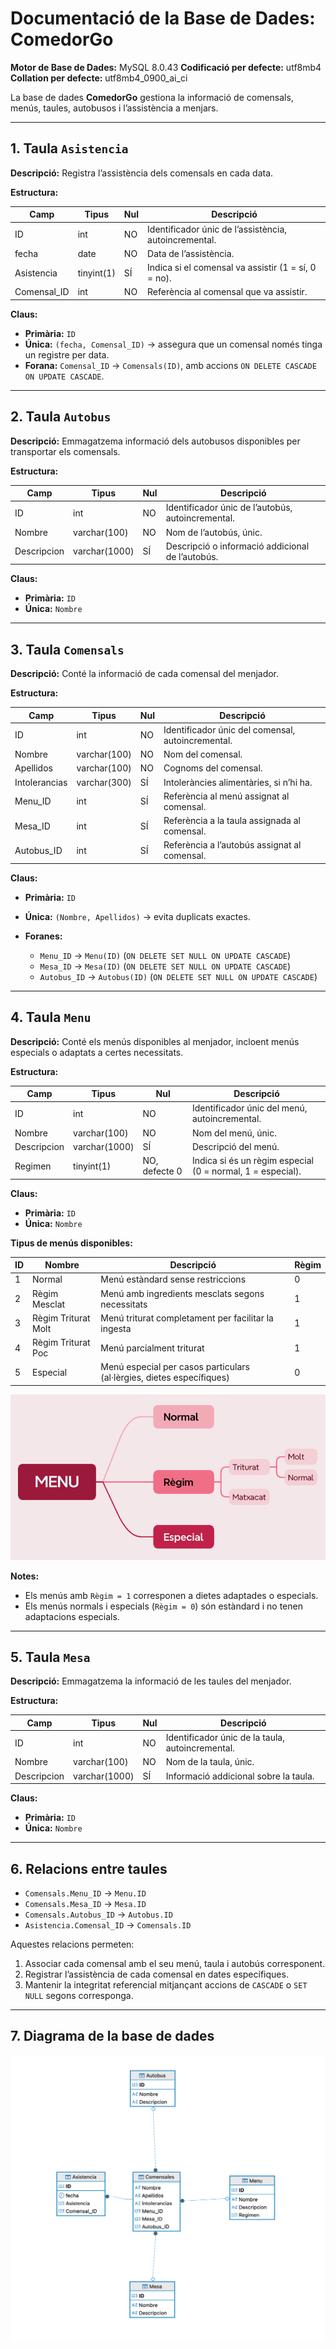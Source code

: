 # Documentació de la Base de Dades: ComedorGo

**Motor de Base de Dades:** MySQL 8.0.43
**Codificació per defecte:** utf8mb4
**Collation per defecte:** utf8mb4_0900_ai_ci

La base de dades **ComedorGo** gestiona la informació de comensals, menús, taules, autobusos i l’assistència a menjars.

---

## 1. Taula `Asistencia`

**Descripció:**
Registra l’assistència dels comensals en cada data.

**Estructura:**

| Camp        | Tipus      | Nul | Descripció                                            |
| ----------- | ---------- | --- | ----------------------------------------------------- |
| ID          | int        | NO  | Identificador únic de l’assistència, autoincremental. |
| fecha       | date       | NO  | Data de l’assistència.                                |
| Asistencia  | tinyint(1) | SÍ  | Indica si el comensal va assistir (1 = sí, 0 = no).   |
| Comensal_ID | int        | NO  | Referència al comensal que va assistir.               |

**Claus:**

* **Primària:** `ID`
* **Única:** `(fecha, Comensal_ID)` → assegura que un comensal només tinga un registre per data.
* **Forana:** `Comensal_ID` → `Comensals(ID)`, amb accions `ON DELETE CASCADE ON UPDATE CASCADE`.

---

## 2. Taula `Autobus`

**Descripció:**
Emmagatzema informació dels autobusos disponibles per transportar els comensals.

**Estructura:**

| Camp        | Tipus         | Nul | Descripció                                        |
| ----------- | ------------- | --- | ------------------------------------------------- |
| ID          | int           | NO  | Identificador únic de l’autobús, autoincremental. |
| Nombre      | varchar(100)  | NO  | Nom de l’autobús, únic.                           |
| Descripcion | varchar(1000) | SÍ  | Descripció o informació addicional de l’autobús.  |

**Claus:**

* **Primària:** `ID`
* **Única:** `Nombre`

---

## 3. Taula `Comensals`

**Descripció:**
Conté la informació de cada comensal del menjador.

**Estructura:**

| Camp          | Tipus        | Nul | Descripció                                        |
| ------------- | ------------ | --- | ------------------------------------------------- |
| ID            | int          | NO  | Identificador únic del comensal, autoincremental. |
| Nombre        | varchar(100) | NO  | Nom del comensal.                                 |
| Apellidos     | varchar(100) | NO  | Cognoms del comensal.                             |
| Intolerancias | varchar(300) | SÍ  | Intoleràncies alimentàries, si n’hi ha.           |
| Menu_ID       | int          | SÍ  | Referència al menú assignat al comensal.          |
| Mesa_ID       | int          | SÍ  | Referència a la taula assignada al comensal.      |
| Autobus_ID    | int          | SÍ  | Referència a l’autobús assignat al comensal.      |

**Claus:**

* **Primària:** `ID`
* **Única:** `(Nombre, Apellidos)` → evita duplicats exactes.
* **Foranes:**

  * `Menu_ID` → `Menu(ID)` (`ON DELETE SET NULL ON UPDATE CASCADE`)
  * `Mesa_ID` → `Mesa(ID)` (`ON DELETE SET NULL ON UPDATE CASCADE`)
  * `Autobus_ID` → `Autobus(ID)` (`ON DELETE SET NULL ON UPDATE CASCADE`)

---

## 4. Taula `Menu`

**Descripció:**
Conté els menús disponibles al menjador, incloent menús especials o adaptats a certes necessitats.

**Estructura:**

| Camp        | Tipus         | Nul           | Descripció                                                 |
| ----------- | ------------- | ------------- | ---------------------------------------------------------- |
| ID          | int           | NO            | Identificador únic del menú, autoincremental.              |
| Nombre      | varchar(100)  | NO            | Nom del menú, únic.                                        |
| Descripcion | varchar(1000) | SÍ            | Descripció del menú.                                       |
| Regimen     | tinyint(1)    | NO, defecte 0 | Indica si és un règim especial (0 = normal, 1 = especial). |

**Claus:**

* **Primària:** `ID`
* **Única:** `Nombre`

**Tipus de menús disponibles:**

| ID | Nombre              | Descripció                                                            | Règim |
| -- | ------------------- | --------------------------------------------------------------------- | ----- |
| 1  | Normal              | Menú estàndard sense restriccions                                     | 0     |
| 2  | Règim Mesclat       | Menú amb ingredients mesclats segons necessitats                      | 1     |
| 3  | Règim Triturat Molt | Menú triturat completament per facilitar la ingesta                   | 1     |
| 4  | Règim Triturat Poc  | Menú parcialment triturat                                             | 1     |
| 5  | Especial            | Menú especial per casos particulars (al·lèrgies, dietes específiques) | 0     |

![Tipus de menús](imgs/tipos_de_menus.png)

**Notes:**

* Els menús amb `Règim = 1` corresponen a dietes adaptades o especials.
* Els menús normals i especials (`Règim = 0`) són estàndard i no tenen adaptacions especials.

---

## 5. Taula `Mesa`

**Descripció:**
Emmagatzema la informació de les taules del menjador.

**Estructura:**

| Camp        | Tipus         | Nul | Descripció                                       |
| ----------- | ------------- | --- | ------------------------------------------------ |
| ID          | int           | NO  | Identificador únic de la taula, autoincremental. |
| Nombre      | varchar(100)  | NO  | Nom de la taula, únic.                           |
| Descripcion | varchar(1000) | SÍ  | Informació addicional sobre la taula.            |

**Claus:**

* **Primària:** `ID`
* **Única:** `Nombre`

---

## 6. Relacions entre taules

* `Comensals.Menu_ID` → `Menu.ID`
* `Comensals.Mesa_ID` → `Mesa.ID`
* `Comensals.Autobus_ID` → `Autobus.ID`
* `Asistencia.Comensal_ID` → `Comensals.ID`

Aquestes relacions permeten:

1. Associar cada comensal amb el seu menú, taula i autobús corresponent.
2. Registrar l’assistència de cada comensal en dates específiques.
3. Mantenir la integritat referencial mitjançant accions de `CASCADE` o `SET NULL` segons corresponga.

---

## 7. Diagrama de la base de dades

![Diagrama db](imgs/diagrama_db.png)

